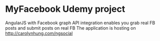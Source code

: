 # MyFacebook Udemy project
AngularJS with Facebook graph API integration enables you grab real FB posts and submit posts on real FB
The application is hosting on 
http://carolynhung.com/ngsocial
